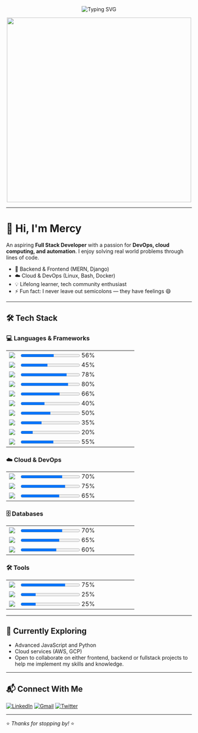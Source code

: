 <div align="center">
  <img src="https://readme-typing-svg.demolab.com?font=JetBrains+Mono&size=22&duration=2500&pause=1500&color=F8C537&background=45FF8B00&width=500&lines=TECH+ENTHUSIAST;ASPIRING+FULL+STACK+DEVELOPER;PROGRAMMING+TUTOR;FUTURE+DEVOPS+ENGINEER" alt="Typing SVG" />
</div>

<p align="center">
  <img src="https://cdn.dribbble.com/users/722246/screenshots/4416131/media/1978a2c74b6e99b1496446ce4b3f6c25.gif" width="500"/>
</p>

---

# 👋 Hi, I'm Mercy

An aspiring **Full Stack Developer** with a passion for **DevOps, cloud computing, and automation**. I enjoy solving real world problems through lines of code.

- 🔧 Backend & Frontend (MERN, Django)
- ☁️ Cloud & DevOps (Linux, Bash, Docker)
- 💡 Lifelong learner, tech community enthusiast
- ⚡ Fun fact: I never leave out semicolons — they have feelings 😄

---

## 🛠️ Tech Stack

### 💻 Languages & Frameworks
<table>
  <tr><td><img src="https://img.shields.io/badge/-JavaScript-F7DF1E?style=flat&logo=javascript"/></td><td width="300"><progress value="56" max="100"></progress> 56%</td></tr>
  <tr><td><img src="https://img.shields.io/badge/-TypeScript-3178C6?style=flat&logo=typescript&logoColor=white"/></td><td width="300"><progress value="45" max="100"></progress> 45%</td></tr>
  <tr><td><img src="https://img.shields.io/badge/-Python-3776AB?style=flat&logo=python"/></td><td width="300"><progress value="78" max="100"></progress> 78%</td></tr>
  <tr><td><img src="https://img.shields.io/badge/-C-00599C?style=flat&logo=c"/></td><td width="300"><progress value="80" max="100"></progress> 80%</td></tr>
  <tr><td><img src="https://img.shields.io/badge/-C++-00599C?style=flat&logo=c%2B%2B"/></td><td width="300"><progress value="66" max="100"></progress> 66%</td></tr>
  <tr><td><img src="https://img.shields.io/badge/-C%23-239120?style=flat&logo=c-sharp"/></td><td width="300"><progress value="40" max="100"></progress> 40%</td></tr>
  <tr><td><img src="https://img.shields.io/badge/-Tailwind_CSS-06B6D4?style=flat&logo=tailwind-css&logoColor=white"/></td><td width="300"><progress value="50" max="100"></progress> 50%</td></tr>
  <tr><td><img src="https://img.shields.io/badge/-React-61DAFB?style=flat&logo=react&logoColor=black"/></td><td width="300"><progress value="35" max="100"></progress> 35%</td></tr>
  <tr><td><img src="https://img.shields.io/badge/-Next.js-000000?style=flat&logo=next.js&logoColor=white"/></td><td width="300"><progress value="20" max="100"></progress> 20%</td></tr>
  <tr><td><img src="https://img.shields.io/badge/-Django-092E20?style=flat&logo=django&logoColor=white"/></td><td width="300"><progress value="55" max="100"></progress> 55%</td></tr>
</table>

### ☁️ Cloud & DevOps
<table>
  <tr><td><img src="https://img.shields.io/badge/-Docker-2496ED?style=flat&logo=docker"/></td><td width="300"><progress value="70" max="100"></progress> 70%</td></tr>
  <tr><td><img src="https://img.shields.io/badge/-Linux-FCC624?style=flat&logo=linux"/></td><td width="300"><progress value="75" max="100"></progress> 75%</td></tr>
  <tr><td><img src="https://img.shields.io/badge/-Bash-4EAA25?style=flat&logo=gnu-bash"/></td><td width="300"><progress value="65" max="100"></progress> 65%</td></tr>
</table>

### 🗄️ Databases
<table>
  <tr><td><img src="https://img.shields.io/badge/-MySQL-4479A1?style=flat&logo=mysql"/></td><td width="300"><progress value="70" max="100"></progress> 70%</td></tr>
  <tr><td><img src="https://img.shields.io/badge/-PostgreSQL-4169E1?style=flat&logo=postgresql"/></td><td width="300"><progress value="65" max="100"></progress> 65%</td></tr>
  <tr><td><img src="https://img.shields.io/badge/-MongoDB-47A248?style=flat&logo=mongodb"/></td><td width="300"><progress value="60" max="100"></progress> 60%</td></tr>
</table>

### 🛠️ Tools
<table>
  <tr><td><img src="https://img.shields.io/badge/-VSCode-007ACC?style=flat&logo=visual-studio-code"/></td><td width="300"><progress value="75" max="100"></progress> 75%</td></tr>
  <tr><td><img src="https://img.shields.io/badge/-Figma-F24E1E?style=flat&logo=figma"/></td><td width="300"><progress value="25" max="100"></progress> 25%</td></tr>
  <tr><td><img src="https://img.shields.io/badge/-Miro-050038?style=flat&logo=miro"/></td><td width="300"><progress value="25" max="100"></progress> 25%</td></tr>
</table>


---

## 🚀 Currently Exploring

- Advanced JavaScript and Python
- Cloud services (AWS, GCP)
- Open to collaborate on either frontend, backend or fullstack projects to help me implement my skills and knowledge.

---

## 📬 Connect With Me

[![LinkedIn](https://img.shields.io/badge/LinkedIn-0077B5?style=for-the-badge&logo=linkedin&logoColor=white)](https://www.linkedin.com/in/mercy-munzenzi-183056362/)
[![Gmail](https://img.shields.io/badge/Gmail-D14836?style=for-the-badge&logo=gmail&logoColor=white)](mailto:munzenzimercy9@gmail.com)
[![Twitter](https://img.shields.io/badge/Twitter-1DA1F2?style=for-the-badge&logo=twitter&logoColor=white)](https://x.com/mercyanna30) 

---


⭐ *Thanks for stopping by!* ⭐
